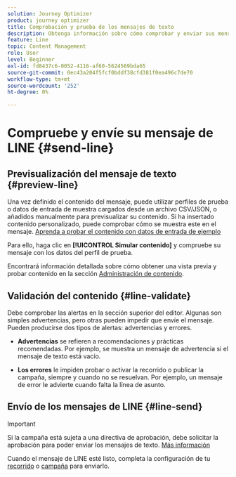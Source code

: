 ```yaml
---
solution: Journey Optimizer
product: journey optimizer
title: Comprobación y prueba de los mensajes de texto
description: Obtenga información sobre cómo comprobar y enviar sus mensajes de LINE en Journey Optimizer
feature: Line
topic: Content Management
role: User
level: Beginner
exl-id: fd8437c6-0052-4116-af60-5624569bda65
source-git-commit: 0ec43a204f5fcf0bddf38cfd381f0ea496c7de70
workflow-type: tm+mt
source-wordcount: '252'
ht-degree: 0%

---
```


# Compruebe y envíe su mensaje de LINE {#send-line}

## Previsualización del mensaje de texto {#preview-line}

Una vez definido el contenido del mensaje, puede utilizar perfiles de prueba o datos de entrada de muestra cargados desde un archivo CSV/JSON, o añadidos manualmente para previsualizar su contenido. Si ha insertado contenido personalizado, puede comprobar cómo se muestra este en el mensaje. [Aprenda a probar el contenido con datos de entrada de ejemplo](../test-approve/simulate-sample-input.md)

Para ello, haga clic en **[!UICONTROL Simular contenido]** y compruebe su mensaje con los datos del perfil de prueba.

Encontrará información detallada sobre cómo obtener una vista previa y probar contenido en la sección [Administración de contenido](../content-management/preview-test.md).

## Validación del contenido {#line-validate}

Debe comprobar las alertas en la sección superior del editor. Algunas son simples advertencias, pero otras pueden impedir que envíe el mensaje. Pueden producirse dos tipos de alertas: advertencias y errores.

* **Advertencias** se refieren a recomendaciones y prácticas recomendadas. Por ejemplo, se muestra un mensaje de advertencia si el mensaje de texto está vacío.

* **Los errores** le impiden probar o activar la recorrido o publicar la campaña, siempre y cuando no se resuelvan. Por ejemplo, un mensaje de error le advierte cuando falta la línea de asunto.

## Envío de los mensajes de LINE {#line-send}

>[!IMPORTANT]
>
> Si la campaña está sujeta a una directiva de aprobación, debe solicitar la aprobación para poder enviar los mensajes de texto. [Más información](../test-approve/gs-approval.md)

Cuando el mensaje de LINE esté listo, completa la configuración de tu [recorrido](../building-journeys/journey-gs.md) o [campaña](../campaigns/create-campaign.md) para enviarlo.
